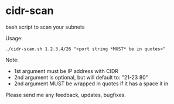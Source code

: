 # cidr-scan
bash script to scan your subnets

Usage: 

```
./cidr-scan.sh 1.2.3.4/26 "<port string *MUST* be in quotes>"
```

Note:
* 1st argument must be IP address with CIDR
* 2nd argument is optional, but will default to: "21-23 80"
* 2nd argument MUST be wrapped in quotes if it has a space it in

Please send me any feedback, updates, bugfixes.
